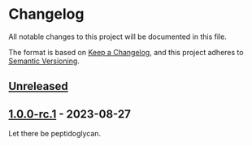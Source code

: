 # Changelog

All notable changes to this project will be documented in this file.

The format is based on [Keep a Changelog](https://keepachangelog.com/en/1.1.0/),
and this project adheres to [Semantic Versioning](https://semver.org/spec/v2.0.0.html).

## [Unreleased]

## [1.0.0-rc.1] - 2023-08-27

Let there be peptidoglycan.

[Unreleased]: https://github.com/Mesnage-Org/pgfinder/compare/v1.0.0-rc.1...HEAD
[1.0.0-rc.1]: https://github.com/Mesnage-Org/pgfinder/releases/tag/v1.0.0-rc.1
